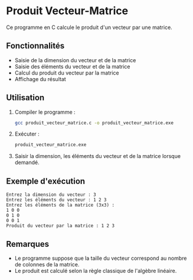 # Produit Vecteur-Matrice

Ce programme en C calcule le produit d'un vecteur par une matrice.

## Fonctionnalités

- Saisie de la dimension du vecteur et de la matrice
- Saisie des éléments du vecteur et de la matrice
- Calcul du produit du vecteur par la matrice
- Affichage du résultat

## Utilisation

1. Compiler le programme :
   ```sh
   gcc produit_vecteur_matrice.c -o produit_vecteur_matrice.exe
   ```
2. Exécuter :
   ```sh
   produit_vecteur_matrice.exe
   ```
3. Saisir la dimension, les éléments du vecteur et de la matrice lorsque demandé.

## Exemple d'exécution

```
Entrez la dimension du vecteur : 3
Entrez les éléments du vecteur : 1 2 3
Entrez les éléments de la matrice (3x3) :
1 0 0
0 1 0
0 0 1
Produit du vecteur par la matrice : 1 2 3
```

## Remarques

- Le programme suppose que la taille du vecteur correspond au nombre de colonnes de la matrice.
- Le produit est calculé selon la règle classique de l'algèbre linéaire.
